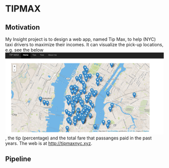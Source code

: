 # TIPMAX

## Motivation

My Insight project is to design a web app, named Tip Max, to help (NYC) taxi drivers to maximize their incomes. It can visualize the pick-up locations, e.g. see the below ![](figures/fig1.png), the tip (percentage) and the total fare that passanges paid in the past years. The web is at http://tipmaxnyc.xyz.


## Pipeline
